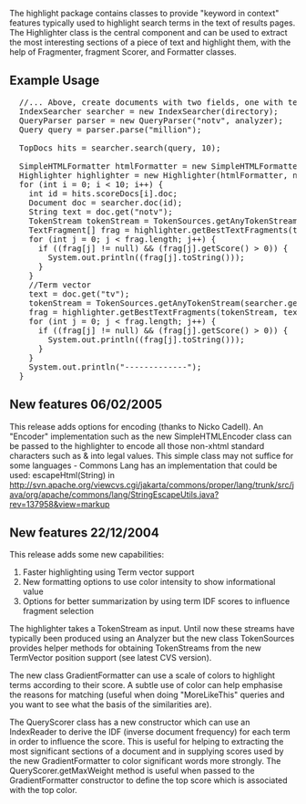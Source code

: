 
The highlight package contains classes to provide "keyword in context" features
typically used to highlight search terms in the text of results pages.
The Highlighter class is the central component and can be used to extract the
most interesting sections of a piece of text and highlight them, with the help of
Fragmenter, fragment Scorer, and Formatter classes.

<h2>Example Usage</h2>

<pre class="prettyprint">
  //... Above, create documents with two fields, one with term vectors (tv) and one without (notv)
  IndexSearcher searcher = new IndexSearcher(directory);
  QueryParser parser = new QueryParser("notv", analyzer);
  Query query = parser.parse("million");

  TopDocs hits = searcher.search(query, 10);

  SimpleHTMLFormatter htmlFormatter = new SimpleHTMLFormatter();
  Highlighter highlighter = new Highlighter(htmlFormatter, new QueryScorer(query));
  for (int i = 0; i < 10; i++) {
    int id = hits.scoreDocs[i].doc;
    Document doc = searcher.doc(id);
    String text = doc.get("notv");
    TokenStream tokenStream = TokenSources.getAnyTokenStream(searcher.getIndexReader(), id, "notv", analyzer);
    TextFragment[] frag = highlighter.getBestTextFragments(tokenStream, text, false, 10);//highlighter.getBestFragments(tokenStream, text, 3, "...");
    for (int j = 0; j < frag.length; j++) {
      if ((frag[j] != null) && (frag[j].getScore() > 0)) {
        System.out.println((frag[j].toString()));
      }
    }
    //Term vector
    text = doc.get("tv");
    tokenStream = TokenSources.getAnyTokenStream(searcher.getIndexReader(), hits.scoreDocs[i].doc, "tv", analyzer);
    frag = highlighter.getBestTextFragments(tokenStream, text, false, 10);
    for (int j = 0; j < frag.length; j++) {
      if ((frag[j] != null) && (frag[j].getScore() > 0)) {
        System.out.println((frag[j].toString()));
      }
    }
    System.out.println("-------------");
  }
</pre>

<h2>New features 06/02/2005</h2>

This release adds options for encoding (thanks to Nicko Cadell).
An "Encoder" implementation such as the new SimpleHTMLEncoder class can be passed to the highlighter to encode
all those non-xhtml standard characters such as &amp; into legal values. This simple class may not suffice for
some languages -  Commons Lang has an implementation that could be used: escapeHtml(String) in
http://svn.apache.org/viewcvs.cgi/jakarta/commons/proper/lang/trunk/src/java/org/apache/commons/lang/StringEscapeUtils.java?rev=137958&view=markup

<h2>New features 22/12/2004</h2>

This release adds some new capabilities:
<ol>
	<li>Faster highlighting using Term vector support</li>
	<li>New formatting options to use color intensity to show informational value</li>
	<li>Options for better summarization by using term IDF scores to influence fragment selection</li>
</ol>

<p>
The highlighter takes a TokenStream as input. Until now these streams have typically been produced
using an Analyzer but the new class TokenSources provides helper methods for obtaining TokenStreams from
the new TermVector position support (see latest CVS version).</p>

<p>The new class GradientFormatter can use a scale of colors to highlight terms according to their score.
A subtle use of color can help emphasise the reasons for matching (useful when doing "MoreLikeThis" queries and
you want to see what the basis of the similarities are).</p>

<p>The QueryScorer class has a new constructor which can use an IndexReader to derive the IDF (inverse document frequency)
for each term in order to influence the score. This is useful for helping to extracting the most significant sections
of a document and in supplying scores used by the new GradientFormatter to color significant words more strongly.
The QueryScorer.getMaxWeight method is useful when passed to the GradientFormatter constructor to define the top score
which is associated with the top color.</p>